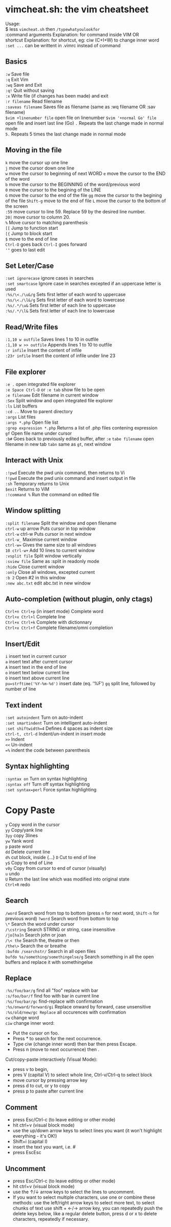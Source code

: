 # vimcheat.sh: the vim cheatsheet
Usage:  
$ less `vimcheat.sh` then `/typewhatyoulookfor`  
:command <space> arguments <space> Explanation: for command inside VIM OR  
shortcut <space> Explanation: for shortcut, eg: ciw (C+I+W) to change inner word  
`:set ...` can be writtent in .vimrc instead of command
 
## Basics
`:w`	Save file  
`:q`	Exit Vim  
`:wq`   Save and Exit  
`:q!`	Quit without saving  
`:x`	Write file (if changes has been made) and exit  
`:r filename`     Read filename  
`:saveas filename`	Saves file as filename (same as :wq filename OR :sav filename)  
`$vim +linenumber file` open file on linenumber
`$vim '+normal Go' file` open file and insert last line (Go)
`.`     Repeats the last change made in normal mode  
`5.`    Repeats 5 times the last change made in normal mode  

## Moving in the file
`k` 	move the cursor up one line  
`j` 	move the cursor down one line  
`w`     move the cursor to beginning of next WORD
`e`	    move the cursor to the END of the word  
`b`	    move the cursor to the BEGINNING of the word/previous word  
`0`	    move the cursor to the begining of the LINE  
`G`	    move the cursor to the end of the file
`gg`	move the cursor to the begining of the file
`Shift-g` move to the end of file
`L`	    move the cursor to the bottom of the screen  
`:59`	move cursor to line 59. Replace 59 by the desired line number.  
`20|`	move cursor to column 20.  
`%`	    Move cursor to matching parenthesis  
`[[`	Jump to function start  
`[{`	Jump to block start  
`$`	    move to the end of line  
`Ctrl-O`    goes back
`Ctrl-I`    goes forward  
`'"`        goes to last edit

## Set Leter/Case
`:set ignorecase` ignore cases in searches  
`:set smartcase` Ignore case in searches excepted if an uppercase letter is used  
`:%s/\<./\u&/g` Sets first letter of each word to uppercase  
`:%s/\<./\l&/g` Sets first letter of each word to lowercase  
`:%s/.*/\u&` Sets first letter of each line to uppercase  
`:%s/.*/\l&` Sets first letter of each line to lowercase  

## Read/Write files
`:1,10 w outfile` Saves lines 1 to 10 in outfile  
`:1,10 w >> outfile` Appends lines 1 to 10 to outfile  
`:r infile` Insert the content of infile  
`:23r infile` Insert the content of infile under line 23  

## File explorer
`:e .` open integrated file explorer  
`:e Space Ctrl-D` or `:e tab` show file to be open  
`:e filename` Edit filename in current window  
`:Sex` Split window and open integrated file explorer  
`:ls` List buffers  
`:cd ..` Move to parent directory  
`:args` List files  
`:args *.php` Open file list  
`:grep expression *.php` Returns a list of .php files contening expression  
`gf` Open file name under cursor  
`:b#` Goes back to previously edited buffer, after `:e`
`tabe filename` open filename in new tab
`tabn` same as `gt`, next window

## Interact with Unix
`:!pwd`     Execute the pwd unix command, then returns to Vi  
`!!pwd`     Execute the pwd unix command and insert output in file  
`:sh`       Temporary returns to Unix  
`$exit`     Returns to ViM  
`:!command %`   Run the command on edited file  

## Window splitting
`:split filename` Split the window and open filename  
`ctrl-w` up arrow Puts cursor in top window  
`ctrl-w` ctrl-w Puts cursor in next window  
`ctrl-w_` Maximise current window  
`ctrl-w=` Gives the same size to all windows  
`10 ctrl-w+` Add 10 lines to current window  
`:vsplit file` Split window vertically  
`:sview file` Same as :split in readonly mode  
`:hide` Close current window  
`:only` Close all windows, excepted current  
`:b 2` Open #2 in this window  
`:new abc.txt` edit abc.txt in new window  

## Auto-completion (without plugin, only ctags)
`Ctrl+n Ctrl+p` (in insert mode) Complete word  
`Ctrl+x Ctrl+l` Complete line  
`Ctrl+x Ctrl+k` Complete with dictionnary  
`Ctrl+x Ctrl+f` Complete filename/omni completion  

## Insert/Edit
`i` insert text in current cursor  
`a` insert text after current cursor  
`A` insert text in the end of line  
`o` insert text below current line  
`O` insert text above current line  
`pu=strftime('%Y-%m-%d')` insert date (eq. '%F')
`gq` split line, followed by number of line

## Text indent
`:set autoindent` Turn on auto-indent  
`:set smartindent` Turn on intelligent auto-indent  
`:set shiftwidth=4` Defines 4 spaces as indent size  
`ctrl-t, ctrl-d` Indent/un-indent in insert mode  
`>>` Indent  
`<<` Un-indent  
`=%` indent the code between parenthesis  

## Syntax highlighting
`:syntax on` Turn on syntax highlighting  
`:syntax off` Turn off syntax highlighting  
`:set syntax=perl` Force syntax highlighting  

# Copy Paste
`y` Copy word in the cursor  
`yy` Copy/yank line  
`3yy` copy 3lines  
`yw` Yank word  
`p` paste word  
`dd` Delete current line  
`d%` cut block, inside {...}
`D` Cut to end of line  
`y$` Copy to end of Line  
`v0y` Copy from cursor to end of cursor (visually)  
`u`	undo  
`U`	Return the last line which was modified into original state  
`Ctrl+R`	redo  

## Search
`/word`	Search word from top to bottom  (press `n` for next word, `Shift-n` for previous word)
`?word`	Search word from bottom to top  
`\*`	Search the word under cursor  
`/\cstring`	Search STRING or string, case insensitive  
`/jo[ha]n`	Search john or joan  
`/\< the`	Search the, theatre or then  
`/the\>`	Search the or breathe  
`:bufdo /searchstr/`	Search in all open files  
`bufdo %s/something/somethingelse/g`	Search something in all the open buffers and replace it with somethingelse  

## Replace
`:%s/foo/bar/g` 	find all "foo" replace with bar  
`:s/foo/bar/f`	find foo with bar in current line  
`:%s/foo/bar/gc`	find-replace with confirmation  
`:%s/onward/forward/gi`	Replace onward by forward, case unsensitive   
`:%s/old/new/gc	Replace` all occurences with confirmation  
`cw` change word  
`ciw` change inner word:  
 - Put the cursor on foo.  
 - Press * to search for the next occurrence.  
 - Type ciw (change inner word) then bar then press Escape.  
 - Press n (move to next occurrence) then .  
 
Cut/copy-paste interactively (Visual Mode):  
 - press v to begin,  
 - pres V (capital V) to select whole line, Ctrl-v/Ctrl-q to select block  
 - move cursor by pressing arrow key 
 - press d to cut, or y to copy  
 - press p to paste after current line
 
## Comment
- press Esc/Ctrl-c (to leave editing or other mode)
- hit ctrl+v (visual block mode)
- use the up/down arrow keys to select lines you want (it won't highlight everything - it's OK!)
- Shift+i (capital I)
- insert the text you want, i.e. #
- press EscEsc

## Uncomment
- press Esc/Ctrl-c (to leave editing or other mode)
- hit ctrl+v (visual block mode)
- use the ↑/↓ arrow keys to select the lines to uncomment.
- If you want to select multiple characters, use one or combine these methods:
    use the left/right arrow keys to select more text, 
    to select chunks of text use shift + ←/→ arrow key, 
    you can repeatedly push the delete keys below, like a regular delete button,
    press d or x to delete characters, repeatedly if necessary.

